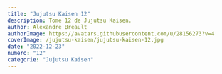 ```yaml
---
title: "Jujutsu Kaisen 12"
description: Tome 12 de Jujutsu Kaisen.
author: Alexandre Breault
authorImage: https://avatars.githubusercontent.com/u/28156273?v=4
coverImage: /jujutsu-kaisen/jujutsu-kaisen-12.jpg
date: "2022-12-23"
numero: "12"
categorie: "Jujutsu Kaisen"
---
```

